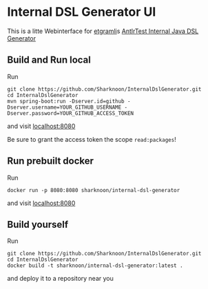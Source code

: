 # Internal DSL Generator UI
This is a litte Webinterface for [etgramli](https://github.com/etgramli)s [AntlrTest Internal Java DSL Generator](https://github.com/etgramli/AntlrTest)

## Build and Run local
Run
```
git clone https://github.com/Sharknoon/InternalDslGenerator.git
cd InternalDslGenerator
mvn spring-boot:run -Dserver.id=github -Dserver.username=YOUR_GITHUB_USERNAME -Dserver.password=YOUR_GITHUB_ACCESS_TOKEN
```
and visit [localhost:8080](http://localhost:8080)

Be sure to grant the access token the scope ```read:packages```!

## Run prebuilt docker
Run
```
docker run -p 8080:8080 sharknoon/internal-dsl-generator
```
and visit [localhost:8080](http://localhost:8080)

## Build yourself
Run
```
git clone https://github.com/Sharknoon/InternalDslGenerator.git
cd InternalDslGenerator
docker build -t sharknoon/internal-dsl-generator:latest .
```
and deploy it to a repository near you
